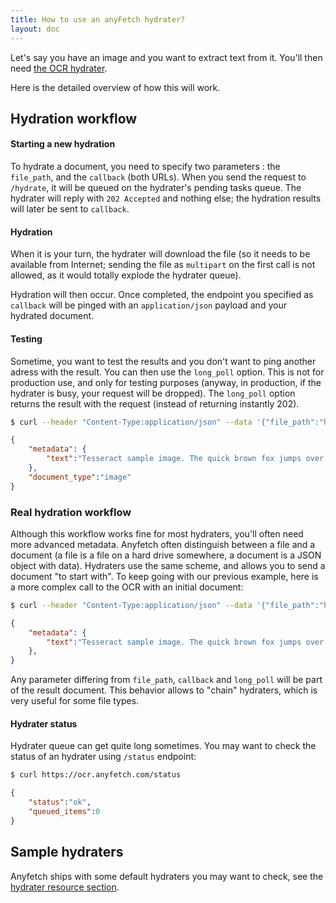 ```yaml
---
title: How to use an anyFetch hydrater?
layout: doc
---
```


Let's say you have an image and you want to extract text from it.
You'll then need [the OCR hydrater](https://github.com/AnyFetch/ocr.hydrater.anyfetch.com).

Here is the detailed overview of how this will work.

## Hydration workflow
#### Starting a new hydration
To hydrate a document, you need to specify two parameters : the `file_path`, and the `callback` (both URLs).
When you send the request to `/hydrate`, it will be queued on the hydrater's pending tasks queue.
The hydrater will reply with `202 Accepted` and nothing else; the hydration results will later be sent to `callback`.

#### Hydration
When it is your turn, the hydrater will download the file (so it needs to be available from Internet; sending the file as `multipart` on the first call is not allowed, as it would totally explode the hydrater queue).

Hydration will then occur. Once completed, the endpoint you specified as `callback` will be pinged with an `application/json` payload and your hydrated document.

#### Testing
Sometime, you want to test the results and you don't want to ping another adress with the result.
You can then use the `long_poll` option. This is not for production use, and only for testing purposes (anyway, in production, if the hydrater is busy, your request will be dropped). The `long_poll` option returns the result with the request (instead of returning instantly 202).

```sh
$ curl --header "Content-Type:application/json" --data '{"file_path":"https://raw2.github.com/AnyFetch/ocr.hydrater.anyfetch.com/763ca1c77b33451de3fff733ad850287b48d2f96/test/samples/sample.png", "long_poll":true}' https://ocr.anyfetch.com/hydrate
```

```json
{
    "metadata": {
        "text":"Tesseract sample image. The quick brown fox jumps over the lazy dog.\n\n"
    },
    "document_type":"image"
}
```

### Real hydration workflow
Although this workflow works fine for most hydraters, you'll often need more advanced metadata. Anyfetch often distinguish between a file and a document (a file is a file on a hard drive somewhere, a document is a JSON object with data). Hydraters use the same scheme, and allows you to send a document "to start with". To keep going with our previous example, here is a more complex call to the OCR with an initial document:

```sh
$ curl --header "Content-Type:application/json" --data '{"file_path":"https://raw2.github.com/AnyFetch/ocr.hydrater.anyfetch.com/763ca1c77b33451de3fff733ad850287b48d2f96/test/samples/sample.png", "callback":"http://example.com","long_poll":true, "metadata": {"previous-data":"something"}}' https://ocr.anyfetch.com/hydrate
```

```json
{
    "metadata": {
        "text":"Tesseract sample image. The quick brown fox jumps over the lazy dog.\n\n"
    },
}
```

Any parameter differing from `file_path`, `callback` and `long_poll` will be part of the result document. This behavior allows to "chain" hydraters, which is very useful for some file types.

#### Hydrater status
Hydrater queue can get quite long sometimes. You may want to check the status of an hydrater using `/status` endpoint:

```sh
$ curl https://ocr.anyfetch.com/status
```

```json
{
    "status":"ok",
    "queued_items":0
}
```

## Sample hydraters
Anyfetch ships with some default hydraters you may want to check, see the [hydrater resource section](/resources/hydraters.html).
